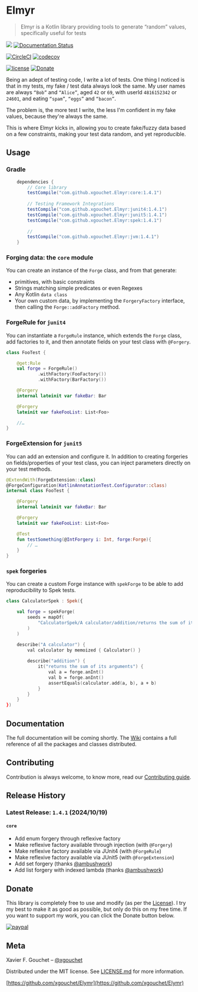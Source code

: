 # Elmyr

> Elmyr is a Kotlin library providing tools to generate “random” values, specifically useful for tests

[![](https://maven-badges.herokuapp.com/maven-central/fr.xgouchet.elmyr/core/badge.svg?style=flat)](https://central.sonatype.com/namespace/fr.xgouchet.elmyr)
[![Documentation Status](https://img.shields.io/badge/docs-wiki-brightgreen.svg)](https://github.com/xgouchet/Elmyr/wiki)

[![CircleCI](https://circleci.com/gh/xgouchet/Elmyr.svg?style=shield)](https://circleci.com/github/xgouchet/Elmyr)
[![codecov](https://codecov.io/gh/xgouchet/Elmyr/branch/master/graph/badge.svg)](https://codecov.io/gh/xgouchet/Elmyr)

[![license](https://img.shields.io/github/license/mashape/apistatus.svg)](https://opensource.org/licenses/MIT)
[![Donate](https://img.shields.io/badge/Donate-PayPal-green.svg)](https://paypal.me/xaviergouchet)

Being an adept of testing code, I write a lot of tests. One thing I noticed is that in my tests, my fake / test data always look the same. My user names are always `“Bob”` and `“Alice”`, aged `42` or `69`, with userId `4816152342` or `24601`, and eating `“spam”`, `“eggs”` and `“bacon”`. 

The problem is, the more test I write, the less I'm confident in my fake values, because they're always the same. 

This is where Elmyr kicks in, allowing you to create fake/fuzzy data based on a few constraints, making your test data random, and yet reproducible. 

## Usage

### Gradle

```groovy
    dependencies {
        // Core library
        testCompile("com.github.xgouchet.Elmyr:core:1.4.1")
    
        // Testing Framework Integrations
        testCompile("com.github.xgouchet.Elmyr:junit4:1.4.1")
        testCompile("com.github.xgouchet.Elmyr:junit5:1.4.1")
        testCompile("com.github.xgouchet.Elmyr:spek:1.4.1")
    
        // 
        testCompile("com.github.xgouchet.Elmyr:jvm:1.4.1")
    }
```

### Forging data: the `core` module

You can create an instance of the `Forge` class, and from that generate: 

 - primitives, with basic constraints
 - Strings matching simple predicates or even Regexes
 - Any Kotlin `data class`
 - Your own custom data, by implementing the `ForgeryFactory` interface, then
    calling the `Forge::addFactory` method.

### ForgeRule for `junit4`

You can instantiate a `ForgeRule` instance, which extends the `Forge` class,
add factories to it, and then annotate fields on your test class with `@Forgery`.

```kotlin
class FooTest {

    @get:Rule
    val forge = ForgeRule()
            .withFactory(FooFactory())
            .withFactory(BarFactory())

    @Forgery
    internal lateinit var fakeBar: Bar

    @Forgery
    lateinit var fakeFooList: List<Foo>

    //…
}
```

### ForgeExtension for `junit5`

You can add an extension and configure it. In addition to creating forgeries on 
fields/properties of your test class, you can inject parameters directly on your 
test methods.

```kotlin
@ExtendWith(ForgeExtension::class)
@ForgeConfiguration(KotlinAnnotationTest.Configurator::class)
internal class FooTest {

    @Forgery
    internal lateinit var fakeBar: Bar

    @Forgery
    lateinit var fakeFooList: List<Foo>

    @Test
    fun testSomething(@IntForgery i: Int, forge:Forge){
        // …
    }
}
```



### `spek` forgeries

You can create a custom Forge instance with `spekForge` to be able to 
add reproducibility to Spek tests.

```kotlin
class CalculatorSpek : Spek({

    val forge = spekForge(
        seeds = mapOf(
            "CalculatorSpek/A calculator/addition/returns the sum of its arguments" to 0x1337L
        )
    )

    describe("A calculator") {
        val calculator by memoized { Calculator() }
        
        describe("addition") {
            it("returns the sum of its arguments") {
                val a = forge.anInt()
                val b = forge.anInt()
                assertEquals(calculator.add(a, b), a + b)
            }
        }
    }
})
```

## Documentation

The full documentation will be coming shortly. 
The [Wiki](https://github.com/xgouchet/Elmyr/wiki) contains a full reference of all the packages and classes distributed.

## Contributing 

Contribution is always welcome, to know more, read our [Contributing guide](.github/CONTRIBUTING.md). 

## Release History

### Latest Release: `1.4.1` (2024/10/19)

#### `core`

- Add enum forgery through reflexive factory
- Make reflexive factory available through injection (with `@Forgery`)
- Make reflexive factory available via JUnit4 (with `@ForgeRule`)
- Make reflexive factory available via JUnit5 (with `@ForgeExtension`)
- Add set forgery (thanks [@ambushwork](https://github.com/ambushwork))
- Add list forgery with indexed lambda (thanks [@ambushwork](https://github.com/ambushwork))

## Donate

This library is completely free to use and modify (as per the [License](LICENSE.md)). 
I try my best to make it as good as possible, but only do this on my free time. 
If you want to support my work, you can click the Donate button below.

[![paypal](https://www.paypalobjects.com/en_US/i/btn/btn_donateCC_LG.gif)](https://paypal.me/xaviergouchet)

## Meta

Xavier F. Gouchet – [@xgouchet](https://twitter.com/xgouchet)

Distributed under the MIT license. See [LICENSE.md](LICENSE.md) for more information.

[https://github.com/xgouchet/Elymr](https://github.com/xgouchet/Elymr)
